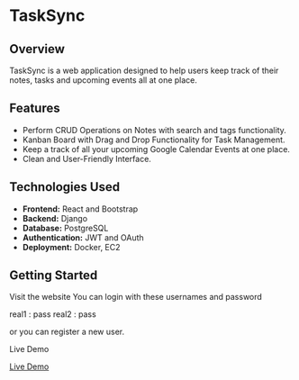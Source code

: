 # TaskSync

## Overview
TaskSync is a web application designed to help users keep track of their notes, tasks and upcoming events all at one place.

## Features
- Perform CRUD Operations on Notes with search and tags functionality.
- Kanban Board with Drag and Drop Functionality for Task Management.
- Keep a track of all your upcoming Google Calendar Events at one place.
- Clean and User-Friendly Interface.

## Technologies Used
- **Frontend:** React and Bootstrap
- **Backend:** Django
- **Database:** PostgreSQL
- **Authentication:** JWT and OAuth
- **Deployment:** Docker, EC2

## Getting Started
Visit the website
You can login with these usernames and password

real1 : pass
real2 : pass

or you can register a new user.

Live Demo

[Live Demo](https://github.com/user-attachments/assets/8e9df86f-ad1b-4cf2-8565-238b7f989700)

